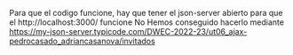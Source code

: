 Para que el codigo funcione, hay que tener el json-server abierto para que el http://localhost:3000/ funcione
No Hemos conseguido hacerlo mediante https://my-json-server.typicode.com/DWEC-2022-23/ut06_ajax-pedrocasado_adriancasanova/invitados
